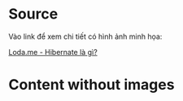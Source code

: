 # Source
Vào link để xem chi tiết có hình ảnh minh họa:

[Loda.me - Hibernate là gì?][loda-link]

[loda-link]: https://loda.me/hibernate-la-gi-loda1554623701594

# Content without images